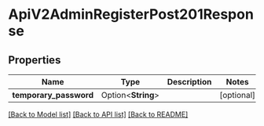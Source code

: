 # ApiV2AdminRegisterPost201Response

## Properties

Name | Type | Description | Notes
------------ | ------------- | ------------- | -------------
**temporary_password** | Option<**String**> |  | [optional]

[[Back to Model list]](../README.md#documentation-for-models) [[Back to API list]](../README.md#documentation-for-api-endpoints) [[Back to README]](../README.md)


